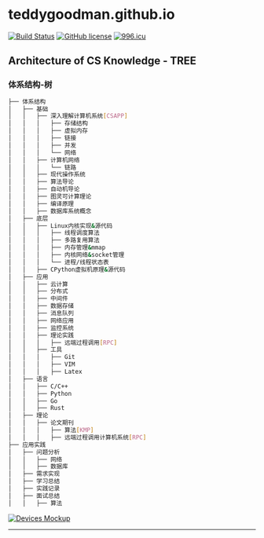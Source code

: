 # teddygoodman.github.io

[![Build Status](https://github.com/cotes2020/jekyll-theme-chirpy/workflows/build/badge.svg?event=push)](https://github.com/cotes2020/jekyll-theme-chirpy/actions?query=event%3Apush)
[![GitHub license](https://img.shields.io/github/license/cotes2020/jekyll-theme-chirpy.svg)](https://github.com/cotes2020/jekyll-theme-chirpy/blob/master/LICENSE)
[![996.icu](https://img.shields.io/badge/link-996.icu-%23FF4D5B.svg)](https://996.icu)

## Architecture of CS Knowledge - TREE

### 体系结构-树

```sh
├── 体系结构
│   ├── 基础
│   │   ├── 深入理解计算机系统[CSAPP]
│   │   │   ├── 存储结构
│   │   │   ├── 虚拟内存
│   │   │   ├── 链接
│   │   │   ├── 并发
│   │   │   └── 网络
│   │   ├── 计算机网络
│   │   │   └── 链路
│   │   ├── 现代操作系统
│   │   ├── 算法导论
│   │   ├── 自动机导论
│   │   ├── 图灵可计算理论
│   │   ├── 编译原理
│   │   ├── 数据库系统概念
│   ├── 底层
│   │   ├── Linux内核实现&源代码
│   │   │   ├── 线程调度算法
│   │   │   ├── 多路复用算法
│   │   │   ├── 内存管理&mmap
│   │   │   ├── 内核网络&socket管理
│   │   │   └── 进程/线程状态表
│   │   ├── CPython虚拟机原理&源代码
│   ├── 应用
│   │   ├── 云计算
│   │   ├── 分布式
│   │   ├── 中间件
│   │   ├── 数据存储
│   │   ├── 消息队列
│   │   ├── 网络应用
│   │   ├── 监控系统
│   │   ├── 理论实践
│   │   │   ├── 远端过程调用[RPC]
│   │   ├── 工具
│   │   │   ├── Git
│   │   │   ├── VIM
│   │   │   ├── Latex
│   ├── 语言
│   │   ├── C/C++
│   │   ├── Python
│   │   ├── Go
│   │   ├── Rust
│   ├── 理论
│   │   ├── 论文期刊
│   │   │   ├── 算法[KMP]
│   │   │   ├── 远端过程调用计算机系统[RPC]
├── 应用实践
│   ├── 问题分析
│   │   ├── 网络
│   │   ├── 数据库
│   ├── 需求实现
│   ├── 学习总结
│   ├── 实践记录
│   ├── 面试总结
│   │   ├── 算法
```

[![Devices Mockup](https://raw.githubusercontent.com/cotes2020/jekyll-theme-chirpy/master/assets/img/sample/devices-mockup.png)](https://chirpy.cotes.info)

---
